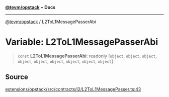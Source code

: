 [**@tevm/opstack**](../README.md) • **Docs**

***

[@tevm/opstack](../globals.md) / L2ToL1MessagePasserAbi

# Variable: L2ToL1MessagePasserAbi

> `const` **L2ToL1MessagePasserAbi**: readonly [`object`, `object`, `object`, `object`, `object`, `object`, `object`, `object`, `object`]

## Source

[extensions/opstack/src/contracts/l2/L2ToL1MessagePasser.ts:43](https://github.com/evmts/tevm-monorepo/blob/main/extensions/opstack/src/contracts/l2/L2ToL1MessagePasser.ts#L43)
